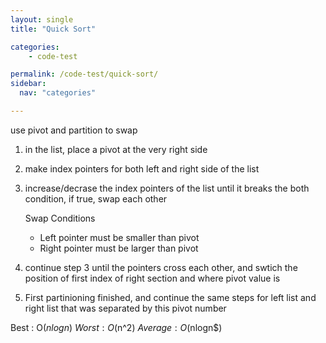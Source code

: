 ```yaml
---
layout: single
title: "Quick Sort"

categories:
    - code-test

permalink: /code-test/quick-sort/
sidebar:
  nav: "categories"

---
```


use pivot and partition to swap

1. in the list, place a pivot at the very right side
2. make index pointers for both left and right side of the list
3. increase/decrase the index pointers of the list until it breaks the both condition, if true, swap each other

      Swap Conditions
      * Left pointer must be smaller than pivot
      * Right pointer must be larger than pivot

4. continue step 3 until the pointers cross each other, and swtich the position of first index of right section and where pivot value is
5. First partinioning finished, and continue the same steps for left list and right list that was separated by this pivot number

Best : O($nlogn)\
Worst : O($n^2$)\
Average : O($nlogn$)

